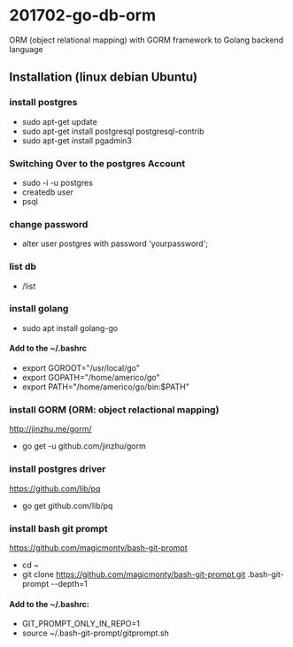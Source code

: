 # 201702-go-db-orm
ORM (object relational mapping) with GORM framework to Golang backend language


## Installation (linux debian Ubuntu)

### install postgres
- sudo apt-get update
- sudo apt-get install postgresql postgresql-contrib
- sudo apt-get install pgadmin3

### Switching Over to the postgres Account
- sudo -i -u postgres
- createdb user
- psql

### change password
- alter user postgres with password 'yourpassword';

### list db
- /list

### install golang
- sudo apt install golang-go

#### Add to the ~/.bashrc
- export GOROOT="/usr/local/go"
- export GOPATH="/home/americo/go"
- export PATH="/home/americo/go/bin:$PATH"

### install GORM (ORM: object relactional mapping)
http://jinzhu.me/gorm/
- go get -u github.com/jinzhu/gorm

### install postgres driver
https://github.com/lib/pq
- go get github.com/lib/pq

### install bash git prompt
https://github.com/magicmonty/bash-git-prompt
- cd ~
- git clone https://github.com/magicmonty/bash-git-prompt.git .bash-git-prompt --depth=1

#### Add to the ~/.bashrc:
- GIT_PROMPT_ONLY_IN_REPO=1
- source ~/.bash-git-prompt/gitprompt.sh

